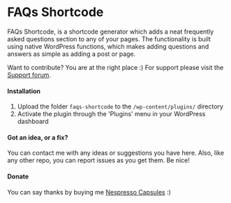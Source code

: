 # FAQs Shortcode

FAQs Shortcode, is a shortcode generator which adds a neat frequently asked questions section to any of your pages. The functionality is built using native WordPress functions, which makes adding questions and answers as simple as adding a post or page.

Want to contribute? You are at the right place :) For support please visit the [Support forum].

#### Installation

1. Upload the folder `faqs-shortcode` to the `/wp-content/plugins/` directory
2. Activate the plugin through the 'Plugins' menu in your WordPress dashboard

#### Got an idea, or a fix?

You can contact me with any ideas or suggestions you have here. Also, like any other repo, you can report issues as you get them. Be nice!

#### Donate

You can say thanks by buying me [Nespresso Capsules] :)

[Support forum]:http://wordpress.org/support/plugin/faqs-shortcode
[Nespresso Capsules]:https://www.paypal.com/cgi-bin/webscr?cmd=_donations&business=yusrimathews%40gmail%2ecom&lc=ZA&item_name=Yusri%20Mathews&item_number=faqs%2dshortcode&currency_code=USD&bn=PP%2dDonationsBF%3abtn_donateCC_LG%2egif%3aNonHosted
